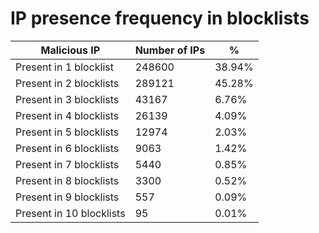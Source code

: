 # IP presence frequency in blocklists
| Malicious IP | Number of IPs | % |
|----|----|----|
| Present in 1 blocklist | 248600 | 38.94% |
| Present in 2 blocklists | 289121 | 45.28% |
| Present in 3 blocklists | 43167 | 6.76% |
| Present in 4 blocklists | 26139 | 4.09% |
| Present in 5 blocklists | 12974 | 2.03% |
| Present in 6 blocklists | 9063 | 1.42% |
| Present in 7 blocklists | 5440 | 0.85% |
| Present in 8 blocklists | 3300 | 0.52% |
| Present in 9 blocklists | 557 | 0.09% |
| Present in 10 blocklists | 95 | 0.01% |
